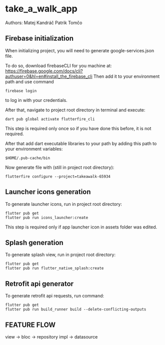 # take_a_walk_app

Authors:
Matej Kandráč
Patrik Tomčo


## Firebase initialization
When initializing project, you will need to generate google-services.json file.

To do so, download firebaseCLI for you machine at:
https://firebase.google.com/docs/cli?authuser=0&hl=en#install_the_firebase_cli
Then add it to your environment path and use command
```
firebase login
```
to log in with your credentials.

After that, navigate to project root directory in terminal and execute:
```
dart pub global activate flutterfire_cli
```
This step is required only once so if you have done this before, it is not required.

After that add dart executable libraries to your path by adding this path to your environment variables:
```
$HOME/.pub-cache/bin
```

Now generate file with (still in project root directory):
```
flutterfire configure --project=takeawalk-65934
```


## Launcher icons generation
To generate launcher icons, run in project root directory:
```
flutter pub get
flutter pub run icons_launcher:create
```

This step is required only if app launcher icon in assets folder was edited.

## Splash generation
To generate splash view, run in project root directory:
```
flutter pub get
flutter pub run flutter_native_splash:create
```

## Retrofit api generator
To generate retrofit api requests, run command:
```
flutter pub get
flutter pub run build_runner build --delete-conflicting-outputs
```


## FEATURE FLOW
view -> bloc -> repository impl -> datasource
